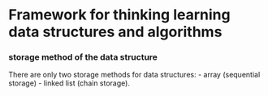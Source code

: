 #  Framework for thinking learning data structures and algorithms


### storage method of the data structure

There are only two storage methods for data structures: 
    - array (sequential storage) 
    - linked list (chain storage).
